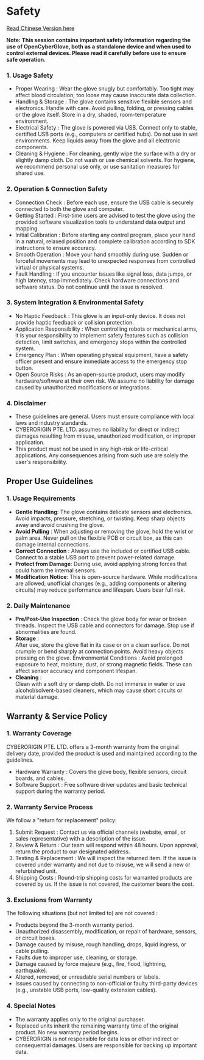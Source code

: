 # Safety

<p align="left"><a href="safety_cn.md">Read Chinese Version here</a></p>


**Note:  This session contains important safety information regarding the use of OpenCyberGlove, both as a standalone device and when used to control external devices. Please read it carefully before use to ensure safe operation.**

### 1. Usage Safety

* Proper Wearing : Wear the glove snugly but comfortably. Too tight may affect blood circulation; too loose may cause inaccurate data collection.
* Handling & Storage : The glove contains sensitive flexible sensors and electronics. Handle with care. Avoid pulling, folding, or pressing cables or the glove itself. Store in a dry, shaded, room-temperature environment.
* Electrical Safety : The glove is powered via USB. Connect only to stable, certified USB ports (e.g., computers or certified hubs). Do not use in wet environments. Keep liquids away from the glove and all electronic components.
* Cleaning & Hygiene : For cleaning, gently wipe the surface with a dry or slightly damp cloth. Do not wash or use chemical solvents. For hygiene, we recommend personal use only, or use sanitation measures for shared use.

### 2. Operation & Connection Safety

* Connection Check : Before each use, ensure the USB cable is securely connected to both the glove and computer.
* Getting Started : First-time users are advised to test the glove using the provided software visualization tools to understand data output and mapping.
* Initial Calibration : Before starting any control program, place your hand in a natural, relaxed position and complete calibration according to SDK instructions to ensure accuracy.
* Smooth Operation : Move your hand smoothly during use. Sudden or forceful movements may lead to unexpected responses from controlled virtual or physical systems.
* Fault Handling : If you encounter issues like signal loss, data jumps, or high latency, stop immediately. Check hardware connections and software status. Do not continue until the issue is resolved.

### 3. System Integration & Environmental Safety

* No Haptic Feedback : This glove is an input-only device. It does not provide haptic feedback or collision protection.
* Application Responsibility : When controlling robots or mechanical arms, it is your responsibility to implement safety features such as collision detection, limit switches, and emergency stops within the controlled system.
* Emergency Plan : When operating physical equipment, have a safety officer present and ensure immediate access to the emergency stop button.
* Open Source Risks : As an open-source product, users may modify hardware/software at their own risk. We assume no liability for damage caused by unauthorized modifications or integrations.

### 4. Disclaimer

* These guidelines are general. Users must ensure compliance with local laws and industry standards.
* CYBERORIGIN PTE. LTD. assumes no liability for direct or indirect damages resulting from misuse, unauthorized modification, or improper application.
* This product must not be used in any high-risk or life-critical applications. Any consequences arising from such use are solely the user's responsibility.

## Proper Use Guidelines

### 1. Usage Requirements

* **Gentle Handling**: The glove contains delicate sensors and electronics. Avoid impacts, pressure, stretching, or twisting. Keep sharp objects away and avoid crushing the glove.
* **Avoid Pulling** : When adjusting or removing the glove, hold the wrist or palm area. Never pull on the flexible PCB or circuit box, as this can damage internal connections.
* **Correct Connection** : Always use the included or certified USB cable. Connect to a stable USB port to prevent power-related damage.
* **Protect from Damage**: During use, avoid applying strong forces that could harm the internal sensors.
* **Modification Notice**: This is open-source hardware. While modifications are allowed, unofficial changes (e.g., adding components or altering circuits) may reduce performance and lifespan. Users bear full risk.

### 2. Daily Maintenance

* **Pre/Post-Use Inspection** : Check the glove body for wear or broken threads. Inspect the USB cable and connectors for damage. Stop use if abnormalities are found.
* **Storage** :\
  After use, store the glove flat in its case or on a clean surface.
  Do not crumple or bend sharply at connection points. Avoid heavy objects pressing on the glove.
  Environmental Conditions : Avoid prolonged exposure to heat, moisture, dust, or strong magnetic fields. These can affect sensor accuracy and component lifespan.
* **Cleaning** :\
  Clean with a soft dry or damp cloth.
  Do not immerse in water or use alcohol/solvent-based cleaners, which may cause short circuits or material damage.

## Warranty & Service Policy

### 1. Warranty Coverage

CYBERORIGIN PTE. LTD. offers a 3-month warranty from the original delivery date, provided the product is used and maintained according to the guidelines.

* Hardware Warranty : Covers the glove body, flexible sensors, circuit boards, and cables.
* Software Support : Free software driver updates and basic technical support during the warranty period.

### 2. Warranty Service Process

We follow a "return for replacement" policy:

1. Submit Request : Contact us via official channels (website, email, or sales representative) with a description of the issue.
2. Review & Return : Our team will respond within 48 hours. Upon approval, return the product to our designated address.
3. Testing & Replacement : We will inspect the returned item. If the issue is covered under warranty and not due to misuse, we will send a new or refurbished unit.
4. Shipping Costs : Round-trip shipping costs for warranted products are covered by us. If the issue is not covered, the customer bears the cost.

### 3. Exclusions from Warranty

The following situations (but not limited to) are not covered :

* Products beyond the 3-month warranty period.
* Unauthorized disassembly, modification, or repair of hardware, sensors, or circuit boxes.
* Damage caused by misuse, rough handling, drops, liquid ingress, or cable pulling.
* Faults due to improper use, cleaning, or storage.
* Damage caused by force majeure (e.g., fire, flood, lightning, earthquake).
* Altered, removed, or unreadable serial numbers or labels.
* Issues caused by connecting to non-official or faulty third-party devices (e.g., unstable USB ports, low-quality extension cables).

### 4. Special Notes

* The warranty applies only to the original purchaser.
* Replaced units inherit the remaining warranty time of the original product. No new warranty period begins.
* CYBERORIGIN is not responsible for data loss or other indirect or consequential damages. Users are responsible for backing up important data.